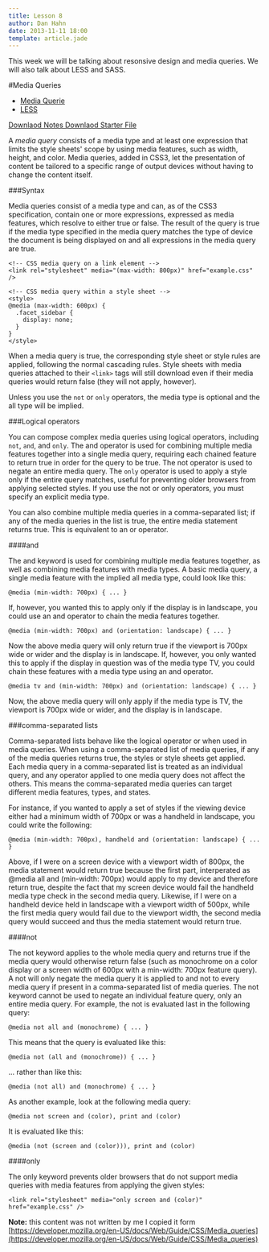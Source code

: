 ```yaml
---
title: Lesson 8
author: Dan Hahn
date: 2013-11-11 18:00
template: article.jade
---
```



This week we will be talking about resonsive design and media queries.  We will also talk about LESS and SASS.

<span class="more"></span>

#Media Queries

* [Media Querie]()
* [LESS](less.html)

[Downlaod Notes  <i class="icon-download-alt icon-white"></i>](week7-notes.zip)
[Downlaod Starter File  <i class="icon-download-alt icon-white"></i>](week7.zip)

A *media query* consists of a media type and at least one expression that limits the style sheets' scope by using media features, such as width, height, and color. Media queries, added in CSS3, let the presentation of content be tailored to a specific range of output devices without having to change the content itself.

###Syntax

Media queries consist of a media type and can, as of the CSS3 specification, contain one or more expressions, expressed as media features, which resolve to either true or false.  The result of the query is true if the media type specified in the media query matches the type of device the document is being displayed on and all expressions in the media query are true.

	<!-- CSS media query on a link element -->
	<link rel="stylesheet" media="(max-width: 800px)" href="example.css" />

	<!-- CSS media query within a style sheet -->
	<style>
	@media (max-width: 600px) {
	  .facet_sidebar {
	    display: none;
	  }
	}
	</style>

When a media query is true, the corresponding style sheet or style rules are applied, following the normal cascading rules. Style sheets with media queries attached to their `<link>` tags will still download even if their media queries would return false (they will not apply, however).

Unless you use the `not` or `only` operators, the media type is optional and the all type will be implied.

###Logical operators

You can compose complex media queries using logical operators, including `not`, `and`, and `only`. The and operator is used for combining multiple media features together into a single media query, requiring each chained feature to return true in order for the query to be true. The not operator is used to negate an entire media query. The `only` operator is used to apply a style only if the entire query matches, useful for preventing older browsers from applying selected styles. If you use the not or only operators, you must specify an explicit media type.

You can also combine multiple media queries in a comma-separated list; if any of the media queries in the list is true, the entire media statement returns true. This is equivalent to an or operator.

####and

The and keyword is used for combining multiple media features together, as well as combining media features with media types. A basic media query, a single media feature with the implied all media type, could look like this:

	@media (min-width: 700px) { ... }

If, however, you wanted this to apply only if the display is in landscape, you could use an and operator to chain the media features together.

	@media (min-width: 700px) and (orientation: landscape) { ... }

Now the above media query will only return true if the viewport is 700px wide or wider and the display is in landscape. If, however, you only wanted this to apply if the display in question was of the media type TV, you could chain these features with a media type using an and operator.

	@media tv and (min-width: 700px) and (orientation: landscape) { ... }

Now, the above media query will only apply if the media type is TV, the viewport is 700px wide or wider, and the display is in landscape.

###comma-separated lists

Comma-separated lists behave like the logical operator or when used in media queries. When using a comma-separated list of media queries, if any of the media queries returns true, the styles or style sheets get applied. Each media query in a comma-separated list is treated as an individual query, and any operator applied to one media query does not affect the others. This means the comma-separated media queries can target different media features, types, and states.

For instance, if you wanted to apply a set of styles if the viewing device either had a minimum width of 700px or was a handheld in landscape, you could write the following:

	@media (min-width: 700px), handheld and (orientation: landscape) { ... }

Above, if I were on a screen device with a viewport width of 800px, the media statement would return true because the first part, interperated as @media all and (min-width: 700px) would apply to my device and therefore return true, despite the fact that my screen device would fail the handheld media type check in the second media query. Likewise, if I were on a handheld device held in landscape with a viewport width of 500px, while the first media query would fail due to the viewport width, the second media query would succeed and thus the media statement would return true.

####not

The not keyword applies to the whole media query and returns true if the media query would otherwise return false (such as monochrome on a color display or a screen width of 600px with a min-width: 700px feature query). A not will only negate the media query it is applied to and not to every media query if present in a comma-separated list of media queries. The not keyword cannot be used to negate an individual feature query, only an entire media query. For example, the not is evaluated last in the following query:

	@media not all and (monochrome) { ... }

This means that the query is evaluated like this:

	@media not (all and (monochrome)) { ... }

... rather than like this:

	@media (not all) and (monochrome) { ... }

As another example, look at the following media query:

	@media not screen and (color), print and (color)

It is evaluated like this:


	@media (not (screen and (color))), print and (color)

####only

The only keyword prevents older browsers that do not support media queries with media features from applying the given styles:

	<link rel="stylesheet" media="only screen and (color)" href="example.css" />

**Note:** this content was not written by me I copied it form [https://developer.mozilla.org/en-US/docs/Web/Guide/CSS/Media_queries](https://developer.mozilla.org/en-US/docs/Web/Guide/CSS/Media_queries)
